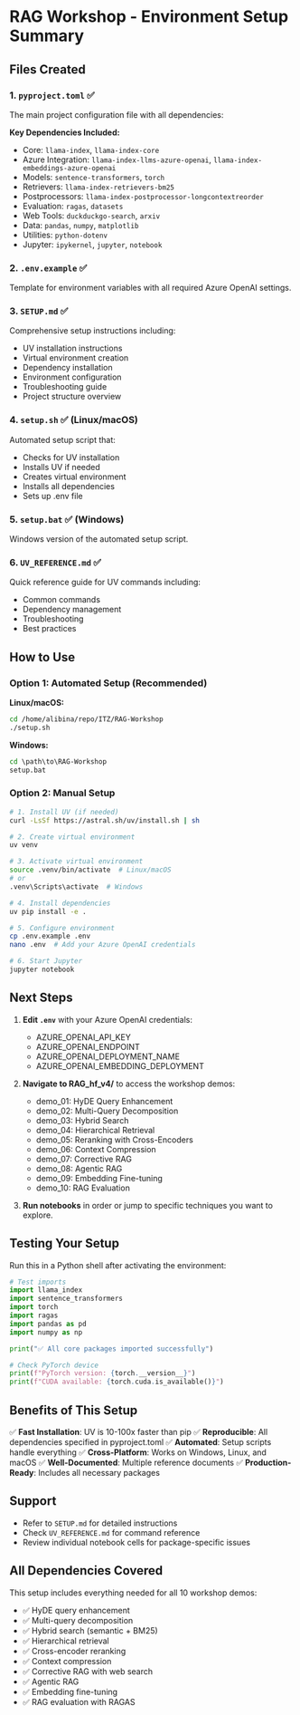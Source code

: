 # RAG Workshop - Environment Setup Summary

## Files Created

### 1. `pyproject.toml` ✅
The main project configuration file with all dependencies:

**Key Dependencies Included:**
- Core: `llama-index`, `llama-index-core`
- Azure Integration: `llama-index-llms-azure-openai`, `llama-index-embeddings-azure-openai`
- Models: `sentence-transformers`, `torch`
- Retrievers: `llama-index-retrievers-bm25`
- Postprocessors: `llama-index-postprocessor-longcontextreorder`
- Evaluation: `ragas`, `datasets`
- Web Tools: `duckduckgo-search`, `arxiv`
- Data: `pandas`, `numpy`, `matplotlib`
- Utilities: `python-dotenv`
- Jupyter: `ipykernel`, `jupyter`, `notebook`

### 2. `.env.example` ✅
Template for environment variables with all required Azure OpenAI settings.

### 3. `SETUP.md` ✅
Comprehensive setup instructions including:
- UV installation instructions
- Virtual environment creation
- Dependency installation
- Environment configuration
- Troubleshooting guide
- Project structure overview

### 4. `setup.sh` ✅ (Linux/macOS)
Automated setup script that:
- Checks for UV installation
- Installs UV if needed
- Creates virtual environment
- Installs all dependencies
- Sets up .env file

### 5. `setup.bat` ✅ (Windows)
Windows version of the automated setup script.

### 6. `UV_REFERENCE.md` ✅
Quick reference guide for UV commands including:
- Common commands
- Dependency management
- Troubleshooting
- Best practices

## How to Use

### Option 1: Automated Setup (Recommended)

**Linux/macOS:**
```bash
cd /home/alibina/repo/ITZ/RAG-Workshop
./setup.sh
```

**Windows:**
```cmd
cd \path\to\RAG-Workshop
setup.bat
```

### Option 2: Manual Setup

```bash
# 1. Install UV (if needed)
curl -LsSf https://astral.sh/uv/install.sh | sh

# 2. Create virtual environment
uv venv

# 3. Activate virtual environment
source .venv/bin/activate  # Linux/macOS
# or
.venv\Scripts\activate  # Windows

# 4. Install dependencies
uv pip install -e .

# 5. Configure environment
cp .env.example .env
nano .env  # Add your Azure OpenAI credentials

# 6. Start Jupyter
jupyter notebook
```

## Next Steps

1. **Edit `.env`** with your Azure OpenAI credentials:
   - AZURE_OPENAI_API_KEY
   - AZURE_OPENAI_ENDPOINT
   - AZURE_OPENAI_DEPLOYMENT_NAME
   - AZURE_OPENAI_EMBEDDING_DEPLOYMENT

2. **Navigate to RAG_hf_v4/** to access the workshop demos:
   - demo_01: HyDE Query Enhancement
   - demo_02: Multi-Query Decomposition
   - demo_03: Hybrid Search
   - demo_04: Hierarchical Retrieval
   - demo_05: Reranking with Cross-Encoders
   - demo_06: Context Compression
   - demo_07: Corrective RAG
   - demo_08: Agentic RAG
   - demo_09: Embedding Fine-tuning
   - demo_10: RAG Evaluation

3. **Run notebooks** in order or jump to specific techniques you want to explore.

## Testing Your Setup

Run this in a Python shell after activating the environment:

```python
# Test imports
import llama_index
import sentence_transformers
import torch
import ragas
import pandas as pd
import numpy as np

print("✅ All core packages imported successfully")

# Check PyTorch device
print(f"PyTorch version: {torch.__version__}")
print(f"CUDA available: {torch.cuda.is_available()}")
```

## Benefits of This Setup

✅ **Fast Installation**: UV is 10-100x faster than pip
✅ **Reproducible**: All dependencies specified in pyproject.toml
✅ **Automated**: Setup scripts handle everything
✅ **Cross-Platform**: Works on Windows, Linux, and macOS
✅ **Well-Documented**: Multiple reference documents
✅ **Production-Ready**: Includes all necessary packages

## Support

- Refer to `SETUP.md` for detailed instructions
- Check `UV_REFERENCE.md` for command reference
- Review individual notebook cells for package-specific issues

## All Dependencies Covered

This setup includes everything needed for all 10 workshop demos:
- ✅ HyDE query enhancement
- ✅ Multi-query decomposition  
- ✅ Hybrid search (semantic + BM25)
- ✅ Hierarchical retrieval
- ✅ Cross-encoder reranking
- ✅ Context compression
- ✅ Corrective RAG with web search
- ✅ Agentic RAG
- ✅ Embedding fine-tuning
- ✅ RAG evaluation with RAGAS
